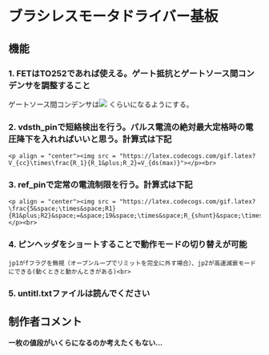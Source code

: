 # ブラシレスモータドライバー基板<br>
## 機能<br>
### 1. FETはTO252であれば使える。ゲート抵抗とゲートソース間コンデンサを調整すること<br>
ゲートソース間コンデンサは<img src = "https://latex.codecogs.com/gif.latex?\frac{C_{dg}}{C_{gs}}=0.5"> くらいになるようにする。<br>
### 2. vdsth_pinで短絡検出を行う。パルス電流の絶対最大定格時の電圧降下を入れればいいと思う。計算式は下記 <br>
    <p align = "center"><img src = "https://latex.codecogs.com/gif.latex?V_{cc}\times\frac{R_1}{R_1&plus;R_2}=V_{ds(max)}"></p><br>
### 3. ref_pinで定常の電流制限を行う。計算式は下記 <br>
    <p align = "center"><img src = "https://latex.codecogs.com/gif.latex?\frac{5&space;\times&space;R1}{R1&plus;R2}&space;=&space;19&space;\times&space;R_{shunt}&space;\times&space;I_{max}"></p><br>
### 4. ピンヘッダをショートすることで動作モードの切り替えが可能<br>
    jp1がfフラグを無視（オープンループでリミットを完全に外す場合）、jp2が高速減衰モードにできる(動くときと動かんときがある)<br>
### 5. untitl.txtファイルは読んでください<br>
## 制作者コメント
<b>一枚の値段がいくらになるのか考えたくもない...</b>
